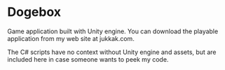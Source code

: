 # Dogebox
Game application built with Unity engine. You can download the playable application from my web site at jukkak.com.

The C# scripts have no context without Unity engine and assets, but are included here in case someone wants to peek my code.
